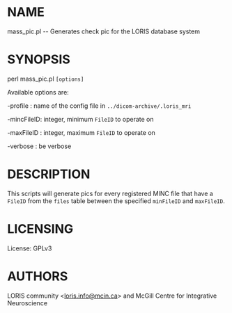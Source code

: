 # NAME

mass\_pic.pl -- Generates check pic for the LORIS database system

# SYNOPSIS

perl mass\_pic.pl `[options]`

Available options are:

\-profile   : name of the config file in `../dicom-archive/.loris_mri`

\-mincFileID: integer, minimum `FileID` to operate on

\-maxFileID : integer, maximum `FileID` to operate on

\-verbose   : be verbose

# DESCRIPTION

This scripts will generate pics for every registered MINC file that have
a `FileID` from the `files` table between the specified `minFileID`
and `maxFileID`.

# LICENSING

License: GPLv3

# AUTHORS

LORIS community &lt;loris.info@mcin.ca> and McGill Centre for Integrative Neuroscience
